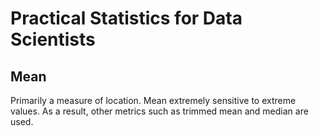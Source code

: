# Practical Statistics for Data Scientists

## Mean

Primarily a measure of location. Mean extremely sensitive to extreme values.
As a result, other metrics such as trimmed mean and median are used.
